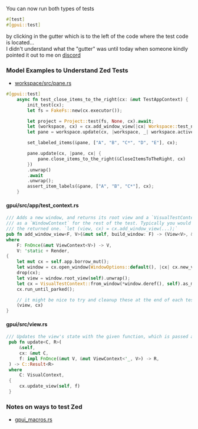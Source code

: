 
You can now run both types of tests

```rust
#[test]
#[gpui::test]
```

by clicking in the gutter which is to the left of the code where the test code is located...   
I didn't understand what the "gutter" was until today when someone kindly pointed it out to me on
[discord](https://discord.com/channels/869392257814519848/873293828805771284/1240353453243629609)


### Model Examples to Understand Zed Tests

* [workspace/src/pane.rs](https://github.com/zed-industries/zed/blob/main/crates/workspace/src/pane.rs#L2095)

```rust
#[gpui::test]
    async fn test_close_items_to_the_right(cx: &mut TestAppContext) {
        init_test(cx);
        let fs = FakeFs::new(cx.executor());

        let project = Project::test(fs, None, cx).await;
        let (workspace, cx) = cx.add_window_view(|cx| Workspace::test_new(project.clone(), cx));
        let pane = workspace.update(cx, |workspace, _| workspace.active_pane().clone());

        set_labeled_items(&pane, ["A", "B", "C*", "D", "E"], cx);

        pane.update(cx, |pane, cx| {
            pane.close_items_to_the_right(&CloseItemsToTheRight, cx)
        })
        .unwrap()
        .await
        .unwrap();
        assert_item_labels(&pane, ["A", "B", "C*"], cx);
    }
```

#### gpui/src/app/test_context.rs

```rust
/// Adds a new window, and returns its root view and a `VisualTestContext` which can be used
/// as a `WindowContext` for the rest of the test. Typically you would shadow this context with
/// the returned one. `let (view, cx) = cx.add_window_view(...);`
pub fn add_window_view<F, V>(&mut self, build_window: F) -> (View<V>, &mut VisualTestContext)
where
    F: FnOnce(&mut ViewContext<V>) -> V,
    V: 'static + Render,
{
    let mut cx = self.app.borrow_mut();
    let window = cx.open_window(WindowOptions::default(), |cx| cx.new_view(build_window));
    drop(cx);
    let view = window.root_view(self).unwrap();
    let cx = VisualTestContext::from_window(*window.deref(), self).as_mut();
    cx.run_until_parked();

    // it might be nice to try and cleanup these at the end of each test.
    (view, cx)
}
```

#### gpui/src/view.rs

```rust
/// Updates the view's state with the given function, which is passed a mutable reference and a context.
 pub fn update<C, R>(
     &self,
     cx: &mut C,
     f: impl FnOnce(&mut V, &mut ViewContext<'_, V>) -> R,
 ) -> C::Result<R>
 where
     C: VisualContext,
 {
     cx.update_view(self, f)
 }
```

### Notes on ways to test Zed

* [gpui_macros.rs](https://github.com/zed-industries/zed/blob/main/crates/gpui_macros/src/gpui_macros.rs)
